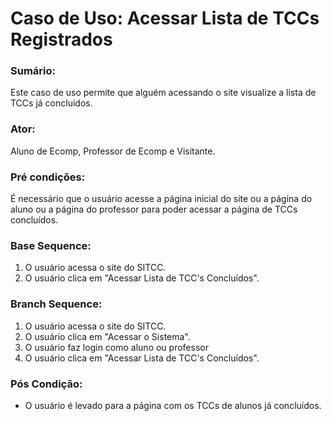 # Caso de Uso: Acessar Lista de TCCs Registrados

### Sumário: 
Este caso de uso permite que alguém acessando o site visualize a lista de TCCs já concluídos.

### Ator:
Aluno de Ecomp, Professor de Ecomp e Visitante.

### Pré condições: 
É necessário que o usuário acesse a página inicial do site ou a página do aluno ou a página do professor para poder acessar a página de TCCs concluídos.

### Base Sequence:
1) O usuário acessa o site do SITCC.
2) O usuário clica em "Acessar Lista de TCC's Concluídos".

### Branch Sequence:
1) O usuário acessa o site do SITCC.
2) O usuário clica em "Acessar o Sistema".
3) O usuário faz login como aluno ou professor
4) O usuário clica em "Acessar Lista de TCC's Concluídos".

### Pós Condição:
- O usuário é levado para a página com os TCCs de alunos já concluídos.
